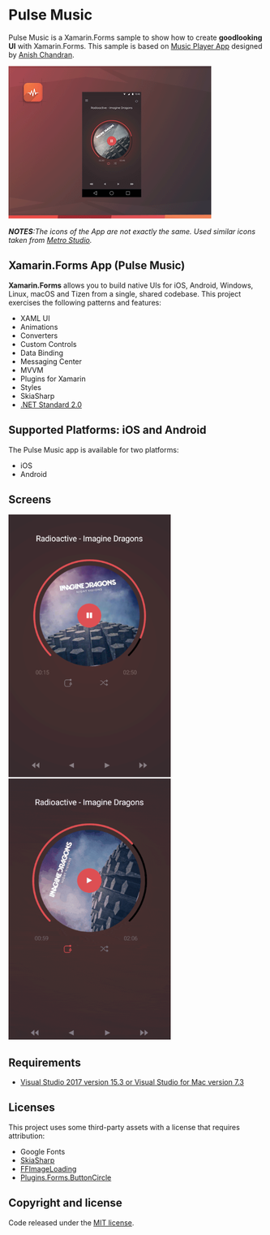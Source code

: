 # Pulse Music

Pulse Music is a Xamarin.Forms sample to show how to create **goodlooking UI** with Xamarin.Forms. This sample is based on [Music Player App](https://dribbble.com/shots/1939991-Music-Player-App-WIP) designed by [Anish Chandran](https://dribbble.com/anish_chandran).

![](images/music_player_app.gif)

***NOTES**:The icons of the App are not exactly the same. Used similar icons taken from [Metro Studio](https://www.syncfusion.com/downloads/metrostudio).* 

## Xamarin.Forms App (Pulse Music)

**Xamarin.Forms** allows you to build native UIs for iOS, Android, Windows, Linux, macOS and Tizen from a single, shared codebase. This project exercises the following patterns and features:

- XAML UI
- Animations
- Converters
- Custom Controls
- Data Binding
- Messaging Center
- MVVM
- Plugins for Xamarin
- Styles
- SkiaSharp
- [.NET Standard 2.0](https://github.com/dotnet/standard)

## Supported Platforms: iOS and Android

The Pulse Music app is available for two platforms:

- iOS
- Android

## Screens

<img src="images/PulseMusic.png" alt="Pulse Music" Width="320" /> <img src="images/PulseMusic.gif" alt="Pulse Music" Width="320" />


## Requirements

* [Visual Studio 2017 version 15.3 or Visual Studio for Mac version 7.3](https://www.visualstudio.com/vs/)

## Licenses

This project uses some third-party assets with a license that requires attribution:

- Google Fonts
- [SkiaSharp](https://www.nuget.org/packages/SkiaSharp)
- [FFImageLoading](https://github.com/daniel-luberda/FFImageLoading)
- [Plugins.Forms.ButtonCircle](https://github.com/wilsonvargas/ButtonCirclePlugin)


## Copyright and license

Code released under the [MIT license](https://opensource.org/licenses/MIT).